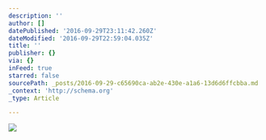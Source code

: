 ```yaml
---
description: ''
author: []
datePublished: '2016-09-29T23:11:42.260Z'
dateModified: '2016-09-29T22:59:04.035Z'
title: ''
publisher: {}
via: {}
inFeed: true
starred: false
sourcePath: _posts/2016-09-29-c65690ca-ab2e-430e-a1a6-13d6d6ffcbba.md
_context: 'http://schema.org'
_type: Article

---
```

![](https://the-grid-user-content.s3-us-west-2.amazonaws.com/f67368a0-5b42-4501-8848-05c9ee29fed7.jpg)